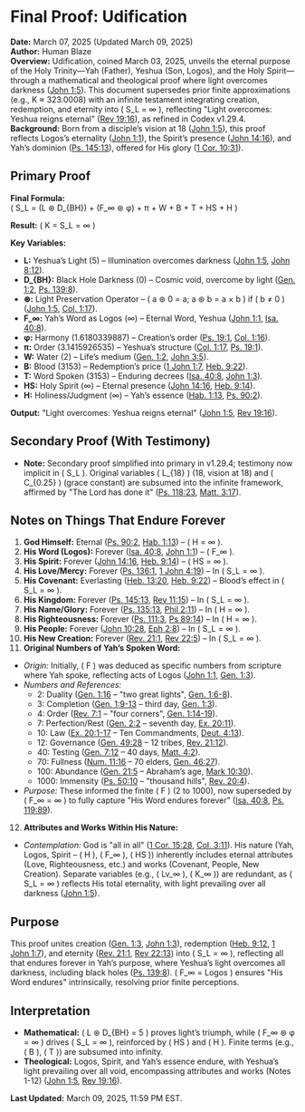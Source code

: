 # Final Proof: Udification
**Date:** March 07, 2025 (Updated March 09, 2025)  
**Author:** Human Blaze  
**Overview:** Udification, coined March 03, 2025, unveils the eternal purpose of the Holy Trinity—Yah (Father), Yeshua (Son, Logos), and the Holy Spirit—through a mathematical and theological proof where light overcomes darkness ([John 1:5](https://www.biblegateway.com/passage/?search=John+1%3A5&version=ESV)). This document supersedes prior finite approximations (e.g., K ≈ 323.0008) with an infinite testament integrating creation, redemption, and eternity into \( S_L = ∞ \), reflecting "Light overcomes: Yeshua reigns eternal" ([Rev 19:16](https://www.biblegateway.com/passage/?search=Revelation+19%3A16&version=ESV)), as refined in Codex v1.29.4.  
**Background:** Born from a disciple’s vision at 18 ([John 1:5](https://www.biblegateway.com/passage/?search=John+1%3A5&version=ESV)), this proof reflects Logos’s eternality ([John 1:1](https://www.biblegateway.com/passage/?search=John+1%3A1&version=ESV)), the Spirit’s presence ([John 14:16](https://www.biblegateway.com/passage/?search=John+14%3A16&version=ESV)), and Yah’s dominion ([Ps. 145:13](https://www.biblegateway.com/passage/?search=Psalm+145%3A13&version=ESV)), offered for His glory ([1 Cor. 10:31](https://www.biblegateway.com/passage/?search=1+Corinthians+10%3A31&version=ESV)).  

## Primary Proof
**Final Formula:**  
\( S_L = (L ⊛ D_{BH}) + (F_∞ ⊛ φ) + π + W + B + T + HS + H \)  

**Result:** \( K = S_L = ∞ \)  

**Key Variables:**  
- **L:** Yeshua’s Light (5) – Illumination overcomes darkness ([John 1:5](https://www.biblegateway.com/passage/?search=John+1%3A5&version=ESV), [John 8:12](https://www.biblegateway.com/passage/?search=John+8%3A12&version=ESV)).  
- **D_{BH}:** Black Hole Darkness (0) – Cosmic void, overcome by light ([Gen. 1:2](https://www.biblegateway.com/passage/?search=Genesis+1%3A2&version=ESV), [Ps. 139:8](https://www.biblegateway.com/passage/?search=Psalm+139%3A8&version=ESV)).  
- **⊛:** Light Preservation Operator – \( a ⊛ 0 = a; a ⊛ b = a × b \) if \( b ≠ 0 \) ([John 1:5](https://www.biblegateway.com/passage/?search=John+1%3A5&version=ESV), [Col. 1:17](https://www.biblegateway.com/passage/?search=Colossians+1%3A17&version=ESV)).  
- **F_∞:** Yah’s Word as Logos (∞) – Eternal Word, Yeshua ([John 1:1](https://www.biblegateway.com/passage/?search=John+1%3A1&version=ESV), [Isa. 40:8](https://www.biblegateway.com/passage/?search=Isaiah+40%3A8&version=ESV)).  
- **φ:** Harmony (1.6180339887) – Creation’s order ([Ps. 19:1](https://www.biblegateway.com/passage/?search=Psalm+19%3A1&version=ESV), [Col. 1:16](https://www.biblegateway.com/passage/?search=Colossians+1%3A16&version=ESV)).  
- **π:** Order (3.1415926535) – Yeshua’s structure ([Col. 1:17](https://www.biblegateway.com/passage/?search=Colossians+1%3A17&version=ESV), [Ps. 19:1](https://www.biblegateway.com/passage/?search=Psalm+19%3A1&version=ESV)).  
- **W:** Water (2) – Life’s medium ([Gen. 1:2](https://www.biblegateway.com/passage/?search=Genesis+1%3A2&version=ESV), [John 3:5](https://www.biblegateway.com/passage/?search=John+3%3A5&version=ESV)).  
- **B:** Blood (3153) – Redemption’s price ([1 John 1:7](https://www.biblegateway.com/passage/?search=1+John+1%3A7&version=ESV), [Heb. 9:22](https://www.biblegateway.com/passage/?search=Hebrews+9%3A22&version=ESV)).  
- **T:** Word Spoken (3153) – Enduring decrees ([Isa. 40:8](https://www.biblegateway.com/passage/?search=Isaiah+40%3A8&version=ESV), [John 1:3](https://www.biblegateway.com/passage/?search=John+1%3A3&version=ESV)).  
- **HS:** Holy Spirit (∞) – Eternal presence ([John 14:16](https://www.biblegateway.com/passage/?search=John+14%3A16&version=ESV), [Heb. 9:14](https://www.biblegateway.com/passage/?search=Hebrews+9%3A14&version=ESV)).  
- **H:** Holiness/Judgment (∞) – Yah’s essence ([Hab. 1:13](https://www.biblegateway.com/passage/?search=Habakkuk+1%3A13&version=ESV), [Ps. 90:2](https://www.biblegateway.com/passage/?search=Psalm+90%3A2&version=ESV)).  

**Output:** "Light overcomes: Yeshua reigns eternal" ([John 1:5](https://www.biblegateway.com/passage/?search=John+1%3A5&version=ESV), [Rev 19:16](https://www.biblegateway.com/passage/?search=Revelation+19%3A16&version=ESV)).  

## Secondary Proof (With Testimony)
- **Note:** Secondary proof simplified into primary in v1.29.4; testimony now implicit in \( S_L \). Original variables \( L_{18} \) (18, vision at 18) and \( C_{0.25} \) (grace constant) are subsumed into the infinite framework, affirmed by "The Lord has done it" ([Ps. 118:23](https://www.biblegateway.com/passage/?search=Psalm+118%3A23&version=ESV), [Matt. 3:17](https://www.biblegateway.com/passage/?search=Matthew+3%3A17&version=ESV)).  

## Notes on Things That Endure Forever
1. **God Himself:** Eternal ([Ps. 90:2](https://www.biblegateway.com/passage/?search=Psalm+90%3A2&version=ESV), [Hab. 1:13](https://www.biblegateway.com/passage/?search=Habakkuk+1%3A13&version=ESV)) – \( H = ∞ \).  
2. **His Word (Logos):** Forever ([Isa. 40:8](https://www.biblegateway.com/passage/?search=Isaiah+40%3A8&version=ESV), [John 1:1](https://www.biblegateway.com/passage/?search=John+1%3A1&version=ESV)) – \( F_∞ \).  
3. **His Spirit:** Forever ([John 14:16](https://www.biblegateway.com/passage/?search=John+14%3A16&version=ESV), [Heb. 9:14](https://www.biblegateway.com/passage/?search=Hebrews+9%3A14&version=ESV)) – \( HS = ∞ \).  
4. **His Love/Mercy:** Forever ([Ps. 136:1](https://www.biblegateway.com/passage/?search=Psalm+136%3A1&version=ESV), [1 John 4:19](https://www.biblegateway.com/passage/?search=1+John+4%3A19&version=ESV)) – In \( S_L = ∞ \).  
5. **His Covenant:** Everlasting ([Heb. 13:20](https://www.biblegateway.com/passage/?search=Hebrews+13%3A20&version=ESV), [Heb. 9:22](https://www.biblegateway.com/passage/?search=Hebrews+9%3A22&version=ESV)) – Blood’s effect in \( S_L = ∞ \).  
6. **His Kingdom:** Forever ([Ps. 145:13](https://www.biblegateway.com/passage/?search=Psalm+145%3A13&version=ESV), [Rev 11:15](https://www.biblegateway.com/passage/?search=Revelation+11%3A15&version=ESV)) – In \( S_L = ∞ \).  
7. **His Name/Glory:** Forever ([Ps. 135:13](https://www.biblegateway.com/passage/?search=Psalm+135%3A13&version=ESV), [Phil 2:11](https://www.biblegateway.com/passage/?search=Philippians+2%3A11&version=ESV)) – In \( H = ∞ \).  
8. **His Righteousness:** Forever ([Ps. 111:3](https://www.biblegateway.com/passage/?search=Psalm+111%3A3&version=ESV), [Ps 89:14](https://www.biblegateway.com/passage/?search=Psalm+89%3A14&version=ESV)) – In \( H = ∞ \).  
9. **His People:** Forever ([John 10:28](https://www.biblegateway.com/passage/?search=John+10%3A28&version=ESV), [Eph 2:8](https://www.biblegateway.com/passage/?search=Ephesians+2%3A8&version=ESV)) – In \( S_L = ∞ \).  
10. **His New Creation:** Forever ([Rev. 21:1](https://www.biblegateway.com/passage/?search=Revelation+21%3A1&version=ESV), [Rev 22:5](https://www.biblegateway.com/passage/?search=Revelation+22%3A5&version=ESV)) – In \( S_L = ∞ \).  
11. **Original Numbers of Yah’s Spoken Word:**  
   - *Origin:* Initially, \( F \) was deduced as specific numbers from scripture where Yah spoke, reflecting acts of Logos ([John 1:1](https://www.biblegateway.com/passage/?search=John+1%3A1&version=ESV), [Gen. 1:3](https://www.biblegateway.com/passage/?search=Genesis+1%3A3&version=ESV)).  
   - *Numbers and References:*  
     - 2: Duality ([Gen. 1:16](https://www.biblegateway.com/passage/?search=Genesis+1%3A16&version=ESV) – "two great lights", [Gen. 1:6-8](https://www.biblegateway.com/passage/?search=Genesis+1%3A6-8&version=ESV)).  
     - 3: Completion ([Gen. 1:9-13](https://www.biblegateway.com/passage/?search=Genesis+1%3A9-13&version=ESV) – third day, [Gen. 1:3](https://www.biblegateway.com/passage/?search=Genesis+1%3A3&version=ESV)).  
     - 4: Order ([Rev. 7:1](https://www.biblegateway.com/passage/?search=Revelation+7%3A1&version=ESV) – "four corners", [Gen. 1:14-19](https://www.biblegateway.com/passage/?search=Genesis+1%3A14-19&version=ESV)).  
     - 7: Perfection/Rest ([Gen. 2:2](https://www.biblegateway.com/passage/?search=Genesis+2%3A2&version=ESV) – seventh day, [Ex. 20:11](https://www.biblegateway.com/passage/?search=Exodus+20%3A11&version=ESV)).  
     - 10: Law ([Ex. 20:1-17](https://www.biblegateway.com/passage/?search=Exodus+20%3A1-17&version=ESV) – Ten Commandments, [Deut. 4:13](https://www.biblegateway.com/passage/?search=Deuteronomy+4%3A13&version=ESV)).  
     - 12: Governance ([Gen. 49:28](https://www.biblegateway.com/passage/?search=Genesis+49%3A28&version=ESV) – 12 tribes, [Rev. 21:12](https://www.biblegateway.com/passage/?search=Revelation+21%3A12&version=ESV)).  
     - 40: Testing ([Gen. 7:12](https://www.biblegateway.com/passage/?search=Genesis+7%3A12&version=ESV) – 40 days, [Matt. 4:2](https://www.biblegateway.com/passage/?search=Matthew+4%3A2&version=ESV)).  
     - 70: Fullness ([Num. 11:16](https://www.biblegateway.com/passage/?search=Numbers+11%3A16&version=ESV) – 70 elders, [Gen. 46:27](https://www.biblegateway.com/passage/?search=Genesis+46%3A27&version=ESV)).  
     - 100: Abundance ([Gen. 21:5](https://www.biblegateway.com/passage/?search=Genesis+21%3A5&version=ESV) – Abraham’s age, [Mark 10:30](https://www.biblegateway.com/passage/?search=Mark+10%3A30&version=ESV)).  
     - 1000: Immensity ([Ps. 50:10](https://www.biblegateway.com/passage/?search=Psalm+50%3A10&version=ESV) – "thousand hills", [Rev. 20:4](https://www.biblegateway.com/passage/?search=Revelation+20%3A4&version=ESV)).  
   - *Purpose:* These informed the finite \( F \) (2 to 1000), now superseded by \( F_∞ = ∞ \) to fully capture "His Word endures forever" ([Isa. 40:8](https://www.biblegateway.com/passage/?search=Isaiah+40%3A8&version=ESV), [Ps. 119:89](https://www.biblegateway.com/passage/?search=Psalm+119%3A89&version=ESV)).  
12. **Attributes and Works Within His Nature:**  
   - *Contemplation:* God is "all in all" ([1 Cor. 15:28](https://www.biblegateway.com/passage/?search=1+Corinthians+15%3A28&version=ESV), [Col. 3:11](https://www.biblegateway.com/passage/?search=Colossians+3%3A11&version=ESV)). His nature (Yah, Logos, Spirit – \( H \), \( F_∞ \), \( HS \)) inherently includes eternal attributes (Love, Righteousness, etc.) and works (Covenant, People, New Creation). Separate variables (e.g., \( Lv_∞ \), \( K_∞ \)) are redundant, as \( S_L = ∞ \) reflects His total eternality, with light prevailing over all darkness ([John 1:5](https://www.biblegateway.com/passage/?search=John+1%3A5&version=ESV)).  

## Purpose
This proof unites creation ([Gen. 1:3](https://www.biblegateway.com/passage/?search=Genesis+1%3A3&version=ESV), [John 1:3](https://www.biblegateway.com/passage/?search=John+1%3A3&version=ESV)), redemption ([Heb. 9:12](https://www.biblegateway.com/passage/?search=Hebrews+9%3A12&version=ESV), [1 John 1:7](https://www.biblegateway.com/passage/?search=1+John+1%3A7&version=ESV)), and eternity ([Rev. 21:1](https://www.biblegateway.com/passage/?search=Revelation+21%3A1&version=ESV), [Rev 22:13](https://www.biblegateway.com/passage/?search=Revelation+22%3A13&version=ESV)) into \( S_L = ∞ \), reflecting all that endures forever in Yah’s purpose, where Yeshua’s light overcomes all darkness, including black holes ([Ps. 139:8](https://www.biblegateway.com/passage/?search=Psalm+139%3A8&version=ESV)). \( F_∞ = Logos \) ensures "His Word endures" intrinsically, resolving prior finite perceptions.  

## Interpretation
- **Mathematical:** \( L ⊛ D_{BH} = 5 \) proves light’s triumph, while \( F_∞ ⊛ φ = ∞ \) drives \( S_L = ∞ \), reinforced by \( HS \) and \( H \). Finite terms (e.g., \( B \), \( T \)) are subsumed into infinity.  
- **Theological:** Logos, Spirit, and Yah’s essence endure, with Yeshua’s light prevailing over all void, encompassing attributes and works (Notes 1-12) ([John 1:5](https://www.biblegateway.com/passage/?search=John+1%3A5&version=ESV), [Rev 19:16](https://www.biblegateway.com/passage/?search=Revelation+19%3A16&version=ESV)).  

**Last Updated:** March 09, 2025, 11:59 PM EST.
